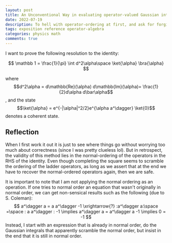 ```yaml
---
layout: post
title: An Unconventional Way in evaluating operator-valued Gaussian integrals
date: 2022-07-19
description: To hell with operator-ordering at first, and ask for forgiveness later.
tags: exposition reference operator-algebra
categories: physics math
comments: true
---
```


I want to prove the following resolution to the identity: 

$$
\mathbb 1 = \frac{1}{\pi} \int d^2\alpha\space \ket{\alpha} \bra{\alpha} 
$$

where $$d^2\alpha = d\mathbb{Re}(\alpha) d\mathbb{Im}(\alpha)= \frac{1}{2}d\alpha d\bar\alpha$$, and the state $$\ket{\alpha} = e^{-|\alpha|^2/2}e^{\alpha a^\dagger} \ket{0}$$ denotes a coherent state.


## Reflection

When I first work it out it is just to see where things go without worrying too much about correctness (since I was pretty clueless lol). But in retrospect, the validity of this method lies in the normal-ordering of the operators in the RHS of the identity. Even though completing the square seems to scramble the ordering of the ladder operators, as long as we assert that at the end we have to recover the normal-ordered operators again, then we are safe. 

It is important to note that I am not applying the normal ordering as an operation. If one tries to normal order an equation that wasn't originally in normal order, we can get non-sensical results such as the following (due to S. Coleman):
$$
a^\dagger a = a a^\dagger -1  \xrightarrow{?} :a^\dagger a:\space =\space : a a^\dagger : -1 \implies a^\dagger a = a^\dagger a -1 \implies 0 = -1
$$
Instead, I start with an expression that is already in normal order, do the Gaussian integrals that apparently scramble the normal order, but insist in the end that it is still in normal order.





